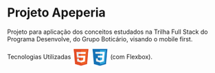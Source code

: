 # Projeto Apeperia

Projeto para aplicação dos conceitos estudados na Trilha Full Stack do Programa Desenvolve, do Grupo Boticário, visando o mobile first.

Tecnologias Utilizadas
<img align="center" alt="" height="40em" width="40em" src="https://raw.githubusercontent.com/devicons/devicon/master/icons/html5/html5-original.svg">
<img align="center" alt="" height="40em" width="40em" src="https://raw.githubusercontent.com/devicons/devicon/master/icons/css3/css3-original.svg"> (com Flexbox).
